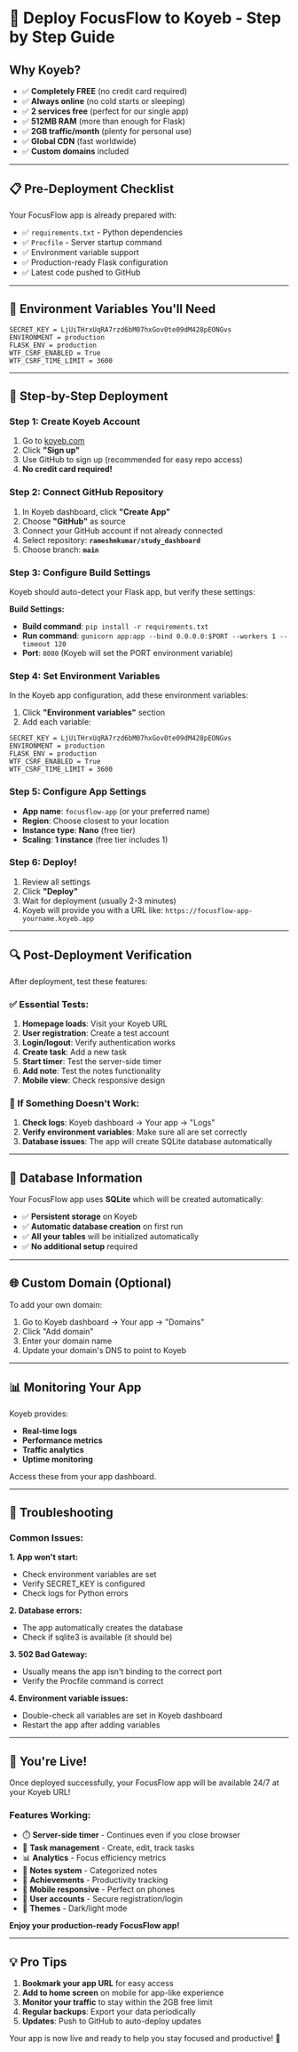 # 🚀 Deploy FocusFlow to Koyeb - Step by Step Guide

## Why Koyeb?
- ✅ **Completely FREE** (no credit card required)
- ✅ **Always online** (no cold starts or sleeping)
- ✅ **2 services free** (perfect for our single app)
- ✅ **512MB RAM** (more than enough for Flask)
- ✅ **2GB traffic/month** (plenty for personal use)
- ✅ **Global CDN** (fast worldwide)
- ✅ **Custom domains** included

---

## 📋 Pre-Deployment Checklist

Your FocusFlow app is already prepared with:
- ✅ `requirements.txt` - Python dependencies
- ✅ `Procfile` - Server startup command
- ✅ Environment variable support
- ✅ Production-ready Flask configuration
- ✅ Latest code pushed to GitHub

---

## 🔑 Environment Variables You'll Need

```
SECRET_KEY = LjUiTHrxUqRA7rzd6bM07hxGov0te09dM428pEONGvs
ENVIRONMENT = production
FLASK_ENV = production
WTF_CSRF_ENABLED = True
WTF_CSRF_TIME_LIMIT = 3600
```

---

## 🚀 Step-by-Step Deployment

### Step 1: Create Koyeb Account
1. Go to [koyeb.com](https://koyeb.com)
2. Click **"Sign up"**
3. Use GitHub to sign up (recommended for easy repo access)
4. **No credit card required!**

### Step 2: Connect GitHub Repository
1. In Koyeb dashboard, click **"Create App"**
2. Choose **"GitHub"** as source
3. Connect your GitHub account if not already connected
4. Select repository: **`rameshmkumar/study_dashboard`**
5. Choose branch: **`main`**

### Step 3: Configure Build Settings
Koyeb should auto-detect your Flask app, but verify these settings:

**Build Settings:**
- **Build command**: `pip install -r requirements.txt`
- **Run command**: `gunicorn app:app --bind 0.0.0.0:$PORT --workers 1 --timeout 120`
- **Port**: `8000` (Koyeb will set the PORT environment variable)

### Step 4: Set Environment Variables
In the Koyeb app configuration, add these environment variables:

1. Click **"Environment variables"** section
2. Add each variable:

```
SECRET_KEY = LjUiTHrxUqRA7rzd6bM07hxGov0te09dM428pEONGvs
ENVIRONMENT = production
FLASK_ENV = production
WTF_CSRF_ENABLED = True
WTF_CSRF_TIME_LIMIT = 3600
```

### Step 5: Configure App Settings
- **App name**: `focusflow-app` (or your preferred name)
- **Region**: Choose closest to your location
- **Instance type**: **Nano** (free tier)
- **Scaling**: **1 instance** (free tier includes 1)

### Step 6: Deploy!
1. Review all settings
2. Click **"Deploy"**
3. Wait for deployment (usually 2-3 minutes)
4. Koyeb will provide you with a URL like: `https://focusflow-app-yourname.koyeb.app`

---

## 🔍 Post-Deployment Verification

After deployment, test these features:

### ✅ Essential Tests:
1. **Homepage loads**: Visit your Koyeb URL
2. **User registration**: Create a test account
3. **Login/logout**: Verify authentication works
4. **Create task**: Add a new task
5. **Start timer**: Test the server-side timer
6. **Add note**: Test the notes functionality
7. **Mobile view**: Check responsive design

### 🔧 If Something Doesn't Work:
1. **Check logs**: Koyeb dashboard → Your app → "Logs"
2. **Verify environment variables**: Make sure all are set correctly
3. **Database issues**: The app will create SQLite database automatically

---

## 📱 Database Information

Your FocusFlow app uses **SQLite** which will be created automatically:
- ✅ **Persistent storage** on Koyeb
- ✅ **Automatic database creation** on first run
- ✅ **All your tables** will be initialized automatically
- ✅ **No additional setup** required

---

## 🌐 Custom Domain (Optional)

To add your own domain:
1. Go to Koyeb dashboard → Your app → "Domains"
2. Click "Add domain"
3. Enter your domain name
4. Update your domain's DNS to point to Koyeb

---

## 📊 Monitoring Your App

Koyeb provides:
- **Real-time logs**
- **Performance metrics**
- **Traffic analytics**
- **Uptime monitoring**

Access these from your app dashboard.

---

## 🔧 Troubleshooting

### Common Issues:

**1. App won't start:**
- Check environment variables are set
- Verify SECRET_KEY is configured
- Check logs for Python errors

**2. Database errors:**
- The app automatically creates the database
- Check if sqlite3 is available (it should be)

**3. 502 Bad Gateway:**
- Usually means the app isn't binding to the correct port
- Verify the Procfile command is correct

**4. Environment variable issues:**
- Double-check all variables are set in Koyeb dashboard
- Restart the app after adding variables

---

## 🎉 You're Live!

Once deployed successfully, your FocusFlow app will be available 24/7 at your Koyeb URL!

### Features Working:
- ⏱️ **Server-side timer** - Continues even if you close browser
- 📝 **Task management** - Create, edit, track tasks
- 📊 **Analytics** - Focus efficiency metrics
- 📓 **Notes system** - Categorized notes
- 🎯 **Achievements** - Productivity tracking
- 📱 **Mobile responsive** - Perfect on phones
- 🔐 **User accounts** - Secure registration/login
- 🌙 **Themes** - Dark/light mode

**Enjoy your production-ready FocusFlow app!**

---

## 💡 Pro Tips

1. **Bookmark your app URL** for easy access
2. **Add to home screen** on mobile for app-like experience
3. **Monitor your traffic** to stay within the 2GB free limit
4. **Regular backups**: Export your data periodically
5. **Updates**: Push to GitHub to auto-deploy updates

Your app is now live and ready to help you stay focused and productive! 🎯